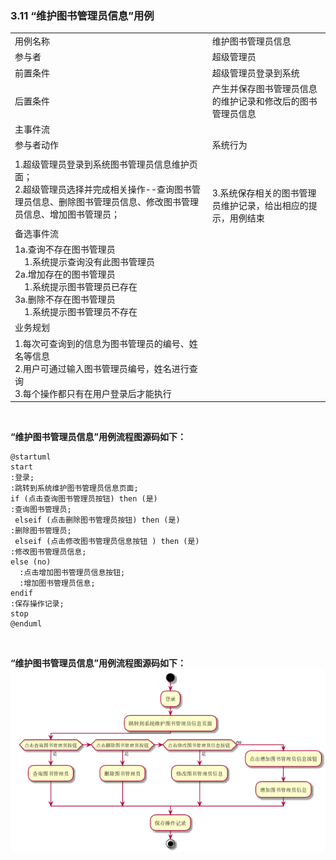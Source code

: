 ###     3.11 “维护图书管理员信息”用例
|||
|:-------|:-------------| 
|用例名称|维护图书管理员信息|
|参与者|超级管理员|
|前置条件|超级管理员登录到系统|
|后置条件|产生并保存图书管理员信息的维护记录和修改后的图书管理员信息|
|主事件流|
|参与者动作|系统行为|
|1.超级管理员登录到系统图书管理员信息维护页面；<br>2.超级管理员选择并完成相关操作--查询图书管理员信息、删除图书管理员信息、修改图书管理员信息、增加图书管理员；|<br><br><br>3.系统保存相关的图书管理员维护记录，给出相应的提示，用例结束|
|备选事件流|
|1a.查询不存在图书管理员<br>&nbsp;&nbsp;&nbsp;&nbsp;1.系统提示查询没有此图书管理员<br>2a.增加存在的图书管理员<br>&nbsp;&nbsp;&nbsp;&nbsp;1.系统提示图书管理员已存在<br>3a.删除不存在图书管理员<br>&nbsp;&nbsp;&nbsp;&nbsp;1.系统提示图书管理员不存在<br>|
|业务规划|
|1.每次可查询到的信息为图书管理员的编号、姓名等信息<br>2.用户可通过输入图书管理员编号，姓名进行查询<br>3.每个操作都只有在用户登录后才能执行|
<br>

**“维护图书管理员信息”用例流程图源码如下：**
``` 
@startuml
start
:登录;
:跳转到系统维护图书管理员信息页面;
if (点击查询图书管理员按钮) then (是)
:查询图书管理员;
 elseif (点击删除图书管理员按钮) then (是)
:删除图书管理员;
 elseif (点击修改图书管理员信息按钮 ) then (是)
:修改图书管理员信息;
else (no)
  :点击增加图书管理员信息按钮;
  :增加图书管理员信息;
endif
:保存操作记录;
stop
@enduml
```
<br>

**“维护图书管理员信息”用例流程图源码如下：**
<br>
![](a_list_11.png)